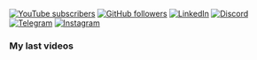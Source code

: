 [![YouTube subscribers](https://img.shields.io/youtube/channel/subscribers/UCst_4Wi9DkGAc28uEPlHHHw?style=flat&logo=youtube&logoColor=ff0000&colorA=ffffff&colorB=282828)](https://www.youtube.com/@alisonpezzott?sub_confirmation=1)
[![GitHub followers](https://img.shields.io/github/followers/alisonpezzott?style=flat&logo=github&logoColor=ffffff&colorA=282828&colorB=bffe28)](https://github.com/alisonpezzott)
[![LinkedIn](https://custom-icon-badges.demolab.com/badge/LinkedIn-0A66C2?logo=linkedin-white&logoColor=fff)](https://linkedin.com/in/alisonpezzott)
[![Discord](https://img.shields.io/badge/Discord-%235865F2.svg?&logo=discord&logoColor=white)](https://discord.gg/sJTDvWz9sM)
[![Telegram](https://img.shields.io/badge/Telegram-2CA5E0?logo=telegram&logoColor=white)](https://t.me/alisonpezzott)
[![Instagram](https://img.shields.io/badge/Instagram-%23E4405F.svg?logo=Instagram&logoColor=white)](https://instagram.com/alisonpezzott)  


### My last videos  

<!-- BEGIN YOUTUBE-CARDS -->

<!-- END YOUTUBE-CARDS -->
